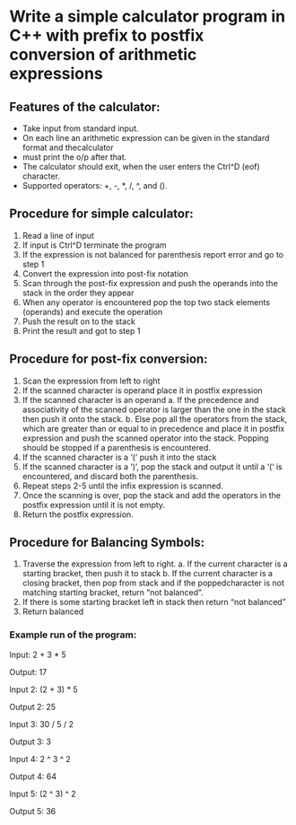 # Write a simple calculator program in C++ with prefix to postfix conversion of arithmetic expressions

## Features of the calculator:
- Take input from standard input.
- On each line an arithmetic expression can be given in the standard format and thecalculator
- must print the o/p after that.
- The calculator should exit, when the user enters the Ctrl^D (eof) character.
- Supported operators: +, -, *, /, ^, and ().

  
## Procedure for simple calculator:
1. Read a line of input
2. If input is Ctrl^D terminate the program
3. If the expression is not balanced for parenthesis report error and go to step 1
4. Convert the expression into post-fix notation
5. Scan through the post-fix expression and push the operands into the stack in the order
they appear
6. When any operator is encountered pop the top two stack elements (operands) and execute
the operation
7. Push the result on to the stack
8. Print the result and got to step 1

## Procedure for post-fix conversion:
1. Scan the expression from left to right
2. If the scanned character is operand place it in postfix expression
3. If the scanned character is an operand
a. If the precedence and associativity of the scanned operator is larger than the one in the
stack then push it onto the stack.
b. Else pop all the operators from the stack, which are greater than or equal to in precedence
and place it in postfix expression and push the scanned operator into the stack. Popping
should be stopped if a parenthesis is encountered.
4. If the scanned character is a ‘(‘ push it into the stack
5. If the scanned character is a ‘)’, pop the stack and output it until a ‘(‘ is
encountered, and discard both the parenthesis.
6. Repeat steps 2-5 until the infix expression is scanned.
7. Once the scanning is over, pop the stack and add the operators in the postfix
expression until it is not empty.
8. Return the postfix expression.

## Procedure for Balancing Symbols:
1. Traverse the expression from left to right.
a. If the current character is a starting bracket, then push it to stack
b. If the current character is a closing bracket, then pop from stack and if the
poppedcharacter is not matching starting bracket, return “not balanced”.
2. If there is some starting bracket left in stack then return “not balanced”
3. Return balanced
   
### Example run of the program:
Input: 2 + 3 * 5

Output: 17

Input 2: (2 + 3) * 5

Output 2: 25

Input 3: 30 / 5 / 2

Output 3: 3

Input 4: 2 ^ 3 ^ 2

Output 4: 64

Input 5: (2 ^ 3) ^ 2

Output 5: 36
